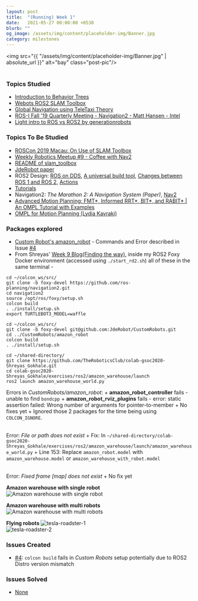 ```yaml
---
layout: post
title:  "(Running) Week 1"
date:   2021-05-27 00:00:00 +0530
blurb: ""
og_image: /assets/img/content/placeholder-img/Banner.jpg
category: milestones
---
```


<img src="{{ "/assets/img/content/placeholder-img/Banner.jpg" | absolute_url }}" alt="bay" class="post-pic"/>
<br />
<br />

### Topics Studied
- [Introduction to Behavior Trees](https://roboticseabass.wordpress.com/2021/05/08/introduction-to-behavior-trees/)
- [Webots ROS2 SLAM Toolbox](https://youtu.be/s16269kol5M)
- [Global Navigation using TeleTaxi Theory](https://jderobot.github.io/RoboticsAcademy/exercises/AutonomousCars/global_navigation/)
- [ROS-I Fall '19 Quarterly Meeting - Navigation2 - Matt Hansen - Intel](https://youtu.be/-MzsEykCXoU)
- [Light intro to ROS vs ROS2 by generationrobots](https://blog.generationrobots.com/en/ros-vs-ros2/)

### Topics To Be Studied
- [ROSCon 2019 Macau: On Use of SLAM Toolbox](https://vimeo.com/378682207)
- [Weekly Robotics Meetup #9 - Coffee with Nav2](https://www.youtube.com/watch?v=CBqJgaSoNGg)
- [README of slam_toolbox](https://github.com/SteveMacenski/slam_toolbox)
- [JdeRobot paper](https://gsyc.urjc.es/jmplaza/papers/robocity2013-jderobot.pdf)
- ROS2 Design: [ROS on DDS](https://design.ros2.org/articles/ros_on_dds.html), [A universal build tool](https://design.ros2.org/articles/build_tool.html), [Changes between ROS 1 and ROS 2](https://design.ros2.org/articles/changes.html), [Actions](http://design.ros2.org/articles/actions.html)
- [Tutorials](https://docs.ros.org/en/foxy/Tutorials.html)
- Navigation2: *The Marathon 2: A Navigation System (Paper)*, [Nav2](https://navigation.ros.org/)
- [Advanced Motion Planning: FMT\*, Informed RRT\*, BIT\*, and RABIT\* \| An OMPL Tutorial with Examples](https://www.youtube.com/watch?v=yggi7QjfOUM)
- [OMPL for Motion Planning (Lydia Kavraki)](https://www.youtube.com/watch?v=Hyjzmxoc9cQ)

### Packages explored
- [Custom Robot's amazon_robot](https://github.com/JdeRobot/CustomRobots/tree/foxy-devel/amazon_robot) - Commands and Error described in Issue [#4][]
- From Shreyas' [Week 9 Blog(Finding the way)](https://theroboticsclub.github.io/colab-gsoc2020-Shreyas_Gokhale/finding-the-way), inside my ROS2 Foxy Docker environment (accessed using `./start_rd2.sh`) all of these in the same terminal -
```
cd ~/colcon_ws/src/
git clone -b foxy-devel https://github.com/ros-planning/navigation2.git
cd navigation2 
source /opt/ros/foxy/setup.sh
colcon build
. ./install/setup.sh
export TURTLEBOT3_MODEL=waffle
```
```
cd ~/colcon_ws/src/
git clone -b foxy-devel git@github.com:JdeRobot/CustomRobots.git
cd ../CustomRobots/amazon_robot
colcon build
. ./install/setup.sh
```
```
cd ~/shared-directory/
git clone https://github.com/TheRoboticsClub/colab-gsoc2020-Shreyas_Gokhale.git
cd colab-gsoc2020-Shreyas_Gokhale/exercises/ros2/amazon_warehouse/launch
ros2 launch amazon_warehouse_world.py
```
Errors in *CustomRobots/amazon_robot*:
    + **amazon_robot_controller** fails - unable to find `bondcpp`
    + **amazon_robot_rviz_plugins** fails - error: static assertion failed: Wrong number of arguments for pointer-to-member
    + No fixes yet
    + Ignored those 2 packages for the time being using `COLCON_IGNORE`.  
<br/>  

  Error: *File or path does not exist*
    + Fix: In `~/shared-directory/colab-gsoc2020-Shreyas_Gokhale/exercises/ros2/amazon_warehouse/launch/amazon_warehouse_world.py`
    + Line 153: Replace `amazon_robot.model` with `amazon_warehouse.model` or `amazon_warehouse_with_robot.model`  
<br/>  

  Error: *Fixed frame [map] does not exist*
    + No fix yet

**Amazon warehouse with single robot**
![Amazon warehouse with single robot](/gsoc2021-Siddharth_Saha/assets/img/content/week1/amazon_warehouse.png)

**Amazon warehouse with multi robots**
![Amazon warehouse with multi robots](/gsoc2021-Siddharth_Saha/assets/img/content/week1/amazon_warehouse_with_robot.png)  

**Flying robots**
![tesla-roadster-1](/gsoc2021-Siddharth_Saha/assets/img/content/week1/tesla-roadster-1.png)  
![tesla-roadster-2](/gsoc2021-Siddharth_Saha/assets/img/content/week1/tesla-roadster-2.png)  


### Issues Created
- [#4][]: `colcon build` fails in *Custom Robots* setup potentially due to ROS2 Distro version mismatch


### Issues Solved
- [None]()


[#4]: https://github.com/TheRoboticsClub/gsoc2021-Siddharth_Saha/issues/4 "Issue #4"